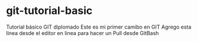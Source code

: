 # git-tutorial-basic
Tutorial básico GIT diplomado
Este es mi primer camibo en GIT
Agrego esta linea desde el editor en linea para hacer un Pull desde GitBash
